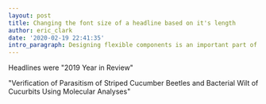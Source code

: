 ```yaml
---
layout: post
title: Changing the font size of a headline based on it's length
author: eric_clark
date: '2020-02-19 22:41:35'
intro_paragraph: Designing flexible components is an important part of any website.
---
```



Headlines were "2019 Year in Review"

"Verification of Parasitism of Striped Cucumber Beetles and Bacterial Wilt of Cucurbits Using Molecular Analyses"





<script src="https://gist.github.com/eclarrrk/39e2576ba989a483a9236815f4ad4d28.js?file=change-font-size-by-headline-length.php "></script>

<script src="https://gist.github.com/eclarrrk/39e2576ba989a483a9236815f4ad4d28.js?file=change-font-size-by-headline-length.css "></script>

